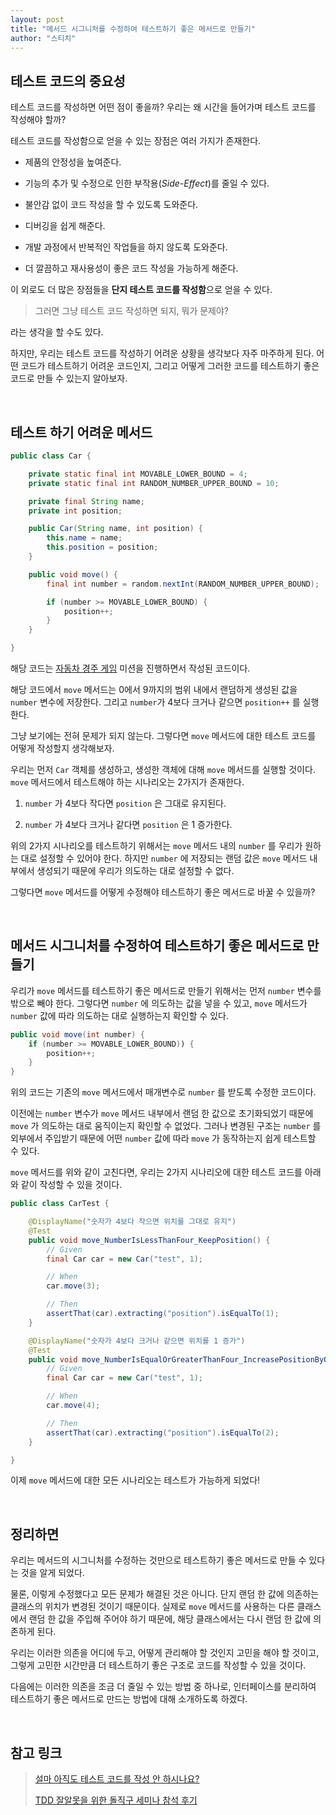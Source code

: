 ```yaml
---
layout: post
title: "메서드 시그니처를 수정하여 테스트하기 좋은 메서드로 만들기"
author: "스티치"
---
```


## 테스트 코드의 중요성

테스트 코드를 작성하면 어떤 점이 좋을까? 우리는 왜 시간을 들어가며 테스트 코드를 작성해야 할까?

테스트 코드를 작성함으로 얻을 수 있는 장점은 여러 가지가 존재한다.

- 제품의 안정성을 높여준다.

- 기능의 추가 및 수정으로 인한 부작용(_Side-Effect_)를 줄일 수 있다.

- 불안감 없이 코드 작성을 할 수 있도록 도와준다.

- 디버깅을 쉽게 해준다.

- 개발 과정에서 반복적인 작업들을 하지 않도록 도와준다.

- 더 깔끔하고 재사용성이 좋은 코드 작성을 가능하게 해준다.

이 외로도 더 많은 장점들을 **단지 테스트 코드를 작성함**으로 얻을 수 있다.

> 그러면 그냥 테스트 코드 작성하면 되지, 뭐가 문제야?

라는 생각을 할 수도 있다.

하지만, 우리는 테스트 코드를 작성하기 어려운 상황을 생각보다 자주 마주하게 된다. 어떤 코드가 테스트하기 어려운 코드인지, 그리고 어떻게 그러한 코드를 테스트하기 좋은 코드로 만들 수 있는지 알아보자.

<br />

## 테스트 하기 어려운 메서드

```java
public class Car {

    private static final int MOVABLE_LOWER_BOUND = 4;
    private static final int RANDOM_NUMBER_UPPER_BOUND = 10;

    private final String name;
    private int position;

    public Car(String name, int position) {
        this.name = name;
        this.position = position;
    }

    public void move() {
        final int number = random.nextInt(RANDOM_NUMBER_UPPER_BOUND);

        if (number >= MOVABLE_LOWER_BOUND) {
            position++;
        }
    }

}
```

해당 코드는 [자동차 경주 게임](https://github.com/woowacourse/java-racingcar) 미션을 진행하면서 작성된 코드이다.

해당 코드에서 `move` 메서드는 0에서 9까지의 범위 내에서 랜덤하게 생성된 값을 `number` 변수에 저장한다. 그리고 `number`가 4보다 크거나 같으면 `position++` 를 실행한다.

그냥 보기에는 전혀 문제가 되지 않는다. 그렇다면 `move` 메서드에 대한 테스트 코드를 어떻게 작성할지 생각해보자.

우리는 먼저 `Car` 객체를 생성하고, 생성한 객체에 대해 `move` 메서드를 실행할 것이다. `move` 메서드에서 테스트해야 하는 시나리오는 2가지가 존재한다.

1. `number` 가 4보다 작다면 `position` 은 그대로 유지된다.

2. `number` 가 4보다 크거나 같다면 `position` 은 1 증가한다.

위의 2가지 시나리오를 테스트하기 위해서는 `move` 메서드 내의 `number` 를 우리가 원하는 대로 설정할 수 있어야 한다. 하지만 `number` 에 저장되는 랜덤 값은 `move` 메서드 내부에서 생성되기 때문에 우리가 의도하는 대로 설정할 수 없다.

그렇다면 `move` 메서드를 어떻게 수정해야 테스트하기 좋은 메서드로 바꿀 수 있을까?

<br />

## 메서드 시그니처를 수정하여 테스트하기 좋은 메서드로 만들기

우리가 `move` 메서드를 테스트하기 좋은 메서드로 만들기 위해서는 먼저 `number` 변수를 밖으로 빼야 한다. 그렇다면 `number` 에 의도하는 값을 넣을 수 있고, `move` 메서드가 `number` 값에 따라 의도하는 대로 실행하는지 확인할 수 있다.

```java
public void move(int number) {
    if (number >= MOVABLE_LOWER_BOUND)) {
        position++;
    }
}
```

위의 코드는 기존의 `move` 메서드에서 매개변수로 `number` 를 받도록 수정한 코드이다. 

이전에는 `number` 변수가 `move` 메서드 내부에서 랜덤 한 값으로 초기화되었기 때문에 `move` 가 의도하는 대로 움직이는지 확인할 수 없었다. 그러나 변경된 구조는 `number` 를 외부에서 주입받기 때문에 어떤 `number` 값에 따라 `move` 가 동작하는지 쉽게 테스트할 수 있다.

`move` 메서드를 위와 같이 고친다면, 우리는 2가지 시나리오에 대한 테스트 코드를 아래와 같이 작성할 수 있을 것이다.

```java
public class CarTest {

    @DisplayName("숫자가 4보다 작으면 위치를 그대로 유지")
    @Test
    public void move_NumberIsLessThanFour_KeepPosition() {
        // Given
        final Car car = new Car("test", 1);

        // When
        car.move(3);

        // Then
        assertThat(car).extracting("position").isEqualTo(1);
    }

    @DisplayName("숫자가 4보다 크거나 같으면 위치를 1 증가")
    @Test
    public void move_NumberIsEqualOrGreaterThanFour_IncreasePositionByOne() {
        // Given
        final Car car = new Car("test", 1);

        // When
        car.move(4);

        // Then
        assertThat(car).extracting("position").isEqualTo(2);
    }

}
```

이제 `move` 메서드에 대한 모든 시나리오는 테스트가 가능하게 되었다!

<br />

## 정리하면

우리는 메서드의 시그니처를 수정하는 것만으로 테스트하기 좋은 메서드로 만들 수 있다는 것을 알게 되었다. 

물론, 이렇게 수정했다고 모든 문제가 해결된 것은 아니다. 단지 랜덤 한 값에 의존하는 클래스의 위치가 변경된 것이기 때문이다. 실제로 `move` 메서드를 사용하는 다른 클래스에서 랜덤 한 값을 주입해 주어야 하기 때문에, 해당 클래스에서는 다시 랜덤 한 값에 의존하게 된다.

우리는 이러한 의존을 어디에 두고, 어떻게 관리해야 할 것인지 고민을 해야 할 것이고, 그렇게 고민한 시간만큼 더 테스트하기 좋은 구조로 코드를 작성할 수 있을 것이다.

다음에는 이러한 의존을 조금 더 줄일 수 있는 방법 중 하나로, 인터페이스를 분리하여 테스트하기 좋은 메서드로 만드는 방법에 대해 소개하도록 하겠다.

<br />

## 참고 링크

> [설마 아직도 테스트 코드를 작성 안 하시나요?](https://medium.com/@ssowonny/%EC%84%A4%EB%A7%88-%EC%95%84%EC%A7%81%EB%8F%84-%ED%85%8C%EC%8A%A4%ED%8A%B8-%EC%BD%94%EB%93%9C%EB%A5%BC-%EC%9E%91%EC%84%B1-%EC%95%88-%ED%95%98%EC%8B%9C%EB%82%98%EC%9A%94-b54ec61ef91a)
>
> [TDD 잘알못을 위한 돌직구 세미나 참석 후기](https://jojoldu.tistory.com/306)